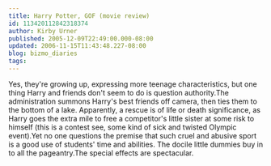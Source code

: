 ```yaml
---
title: Harry Potter, GOF (movie review)
id: 113420112842318374
author: Kirby Urner
published: 2005-12-09T22:49:00.000-08:00
updated: 2006-11-15T11:43:48.227-08:00
blog: bizmo_diaries
tags: 
---
```


Yes, they're growing up, expressing more teenage characteristics, but one thing Harry and friends don't seem to do is question authority.The administration summons Harry's best friends off camera, then ties them to the bottom of a lake. Apparently, a rescue is of life or death significance, as Harry goes the extra mile to free a competitor's little sister at some risk to himself (this is a contest see, some kind of sick and twisted Olympic event).Yet no one questions the premise that such cruel and abusive sport is a good use of students' time and abilities. The docile little dummies buy in to all the pageantry.The special effects are spectacular.